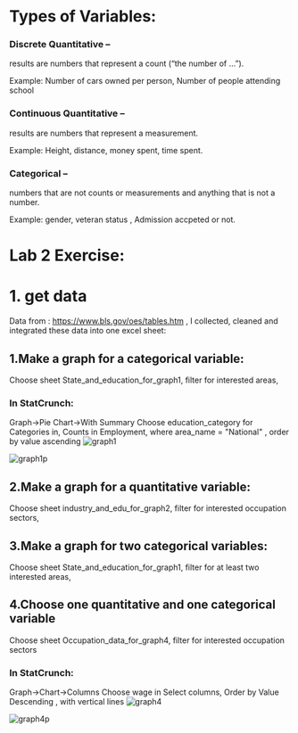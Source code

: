 
# Types of Variables: 

### Discrete Quantitative – 

results are numbers that represent a count (“the number of …”).

Example: Number of cars owned per person, Number of people attending school 

### Continuous Quantitative – 

results are numbers that represent a measurement.

Example: Height, distance, money spent, time spent.

### Categorical – 

numbers that are not counts or measurements and anything that is not a number.

Example: gender, veteran status , Admission accpeted or not.


# Lab 2 Exercise:

# 1. get data 
Data from : https://www.bls.gov/oes/tables.htm , I collected, cleaned and integrated these data into one excel sheet:


## 1.Make a graph for a categorical variable:
Choose sheet State_and_education_for_graph1, filter for interested areas,
### In StatCrunch:
Graph->Pie Chart->With Summary
Choose education_category for Categories in, Counts in Employment, where area_name = "National" , order by value ascending
![graph1](https://github.com/Shanlearning/Stat201/blob/master/Lab2/pics/graph1.PNG|width=100)

![graph1p](https://github.com/Shanlearning/Stat201/blob/master/Lab2/pics/graph1p.PNG|width=100)
## 2.Make a graph for a quantitative variable:
Choose sheet industry_and_edu_for_graph2, filter for interested occupation sectors,

## 3.Make a graph for two categorical variables:
Choose sheet State_and_education_for_graph1, filter for at least two interested areas,

## 4.Choose one quantitative and one categorical variable
Choose sheet Occupation_data_for_graph4, filter for interested occupation sectors

### In StatCrunch:
Graph->Chart->Columns
Choose wage in Select columns, Order by Value Descending , with vertical lines
![graph4](https://github.com/Shanlearning/Stat201/blob/master/Lab2/pics/graph4.PNG)

![graph4p](https://github.com/Shanlearning/Stat201/blob/master/Lab2/pics/graph4p.PNG)

